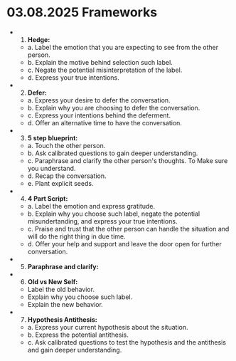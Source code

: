 # 03.08.2025 Frameworks

- 1. **Hedge:**
    - a. Label the emotion that you are expecting to see from the other person.
    - b. Explain the motive behind selection such label.
    - c. Negate the potential misinterpretation of the label.
    - d. Express your true intentions.

- 2. **Defer:**
    - a. Express your desire to defer the conversation.
    - b. Explain why you are choosing to defer the conversation.
    - c. Express your intentions behind the deferment.
    - d. Offer an alternative time to have the conversation.

- 3. **5 step blueprint:**
    - a. Touch the other person.
    - b. Ask calibrated questions to gain deeper understanding.
    - c. Paraphrase and clarify the other person's thoughts. To Make sure you understand.
    - d. Recap the conversation.
    - e. Plant explicit seeds.

- 4. **4 Part Script:**
    - a. Label the emotion and express gratitude.
    - b. Explain why you choose such label, negate the potential misundertanding, and express your true intentions.
    - c. Praise and trust that the other person can handle the situation and will do the right thing in due time.
    - d. Offer your help and support and leave the door open for further conversation.

- 5. **Paraphrase and clarify:**

- 6. **Old vs New Self:**
    - Label the old behavior.
    - Explain why you choose such label.
    - Explain the new behavior.

- 7. **Hypothesis Antithesis:**
    - a. Express your current hypothesis about the situation.
    - b. Express the potential antithesis.
    - c. Ask calibrated questions to test the hypothesis and the antithesis and gain deeper understanding.
